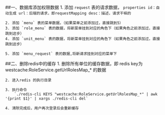 ##一、数据库添加权限数据
    1. 添加 `request` 表的请求数据， 
        ```properties
        id：自动生成
        url：后端的请求，即requestMapping
        desc：描述，请求干嘛的
        ```
    
    2. 添加 `menu` 表的菜单数据，（如果菜单之前添加过，直接跳到5） 
    3. 添加 `role_menu` 表的数据，将新菜单挂到对应的角色下（如果角色之前添加过，直接跳到这步） 
    4. 添加 `unit_menu` 表的数据，将新菜单挂到对应的角色下（如果角色之前添加过，直接跳到这步） 

    5. 添加 `menu_request` 表的数据,将新请求挂到对应的菜单下
    
    
##二、删除redis中的缓存
    1. 删除所有单位的缓存数据，即 redis key为 westcache:RoleService.getUrlRolesMap_* 的数据
    
    2. 进入redis 的执行目录
    
    3. 执行命令 
        `./redis-cli KEYS "westcache:RoleService.getUrlRolesMap_*" | awk '{print $1}' | xargs ./redis-cli del`
    
    4. 清除完成后，用户再次登录后会重新缓存
    
